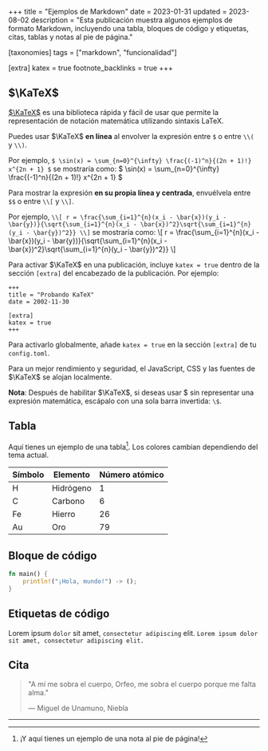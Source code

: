 +++
title = "Ejemplos de Markdown"
date = 2023-01-31
updated = 2023-08-02
description = "Esta publicación muestra algunos ejemplos de formato Markdown, incluyendo una tabla, bloques de código y etiquetas, citas, tablas y notas al pie de página."

[taxonomies]
tags = ["markdown", "funcionalidad"]

[extra]
katex = true
footnote_backlinks = true
+++

## $\KaTeX$

[$\KaTeX$](https://katex.org/) es una biblioteca rápida y fácil de usar que permite la representación de notación matemática utilizando sintaxis LaTeX.

Puedes usar $\KaTeX$ **en línea** al envolver la expresión entre `$` o entre `\\(` y `\\)`.

Por ejemplo, `$ \sin(x) = \sum_{n=0}^{\infty} \frac{(-1)^n}{(2n + 1)!} x^{2n + 1} $` se mostraría como: $ \sin(x) = \sum_{n=0}^{\infty} \frac{(-1)^n}{(2n + 1)!} x^{2n + 1} $

Para mostrar la expresión **en su propia línea y centrada**, envuélvela entre `$$` o entre `\\[` y `\\]`.

Por ejemplo, `\\[ r = \frac{\sum_{i=1}^{n}(x_i - \bar{x})(y_i - \bar{y})}{\sqrt{\sum_{i=1}^{n}(x_i - \bar{x})^2}\sqrt{\sum_{i=1}^{n}(y_i - \bar{y})^2}} \\]` se mostraría como: \\[ r = \frac{\sum_{i=1}^{n}(x_i - \bar{x})(y_i - \bar{y})}{\sqrt{\sum_{i=1}^{n}(x_i - \bar{x})^2}\sqrt{\sum_{i=1}^{n}(y_i - \bar{y})^2}} \\]

Para activar $\KaTeX$ en una publicación, incluye `katex = true` dentro de la sección `[extra]` del encabezado de la publicación. Por ejemplo:

```toml,hl_lines=5-6
+++
title = "Probando KaTeX"
date = 2002-11-30

[extra]
katex = true
+++
```

Para activarlo globalmente, añade `katex = true` en la sección `[extra]` de tu `config.toml`.

Para un mejor rendimiento y seguridad, el JavaScript, CSS y las fuentes de $\KaTeX$ se alojan localmente.

**Nota**: Después de habilitar $\KaTeX$, si deseas usar \$ sin representar una expresión matemática, escápalo con una sola barra invertida: `\$`.

## Tabla

Aquí tienes un ejemplo de una tabla[^1]. Los colores cambian dependiendo del tema actual.

| Símbolo | Elemento | Número atómico |
|---------|----------|----------------|
| H       | Hidrógeno| 1              |
| C       | Carbono  | 6              |
| Fe      | Hierro   | 26             |
| Au      | Oro      | 79             |

## Bloque de código

```rust
fn main() {
    println!("¡Hola, mundo!") -> ();
}
```

## Etiquetas de código

Lorem ipsum `dolor` sit amet, `consectetur adipiscing` elit.
`Lorem ipsum dolor sit amet, consectetur adipiscing elit.`

## Cita

> "A mí me sobra el cuerpo, Orfeo, me sobra el cuerpo porque me falta alma."
>
> — Miguel de Unamuno, Niebla

<hr>

[^1]: ¡Y aquí tienes un ejemplo de una nota al pie de página!
